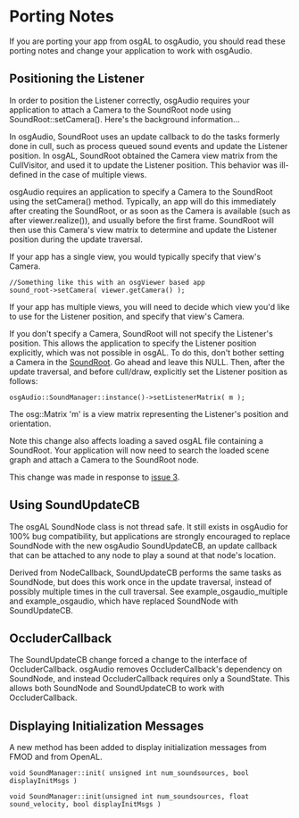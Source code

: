 # Porting Notes #

If you are porting your app from osgAL to osgAudio, you should read these porting notes and change your application to work with osgAudio.


## Positioning the Listener ##

In order to position the Listener correctly, osgAudio requires your application to attach a Camera to the SoundRoot node using SoundRoot::setCamera(). Here's the background information...

In osgAudio, SoundRoot uses an update callback to do the tasks formerly done in cull,
such as process queued sound events and update the Listener position. In osgAL, SoundRoot obtained the Camera view matrix from the CullVisitor, and
used it to update the Listener position. This behavior was ill-defined in the
case of multiple views.

osgAudio requires an application to specify a Camera to the
SoundRoot using the setCamera() method. Typically, an app will do this
immediately after creating the SoundRoot, or as soon as the Camera is available
(such as after viewer.realize()), and usually before the first frame. SoundRoot
will then use this Camera's view matrix to determine and update the Listener
position during the update traversal.

If your app has a single view, you would typically specify that view's Camera.

```
//Something like this with an osgViewer based app
sound_root->setCamera( viewer.getCamera() );
```

If your app has multiple views, you will need to decide which view you'd like to
use for the Listener position, and specify that view's Camera.

If you don't specify a Camera, SoundRoot will not specify the Listener's position.
This allows the application to specify the Listener position
explicitly, which was not possible in osgAL. To do this, don't bother setting a Camera in the [SoundRoot](http://code.google.com/p/osgaudio/source/browse/trunk/include/osgAudio/SoundRoot.h). Go ahead
and leave this NULL. Then, after the update traversal, and before cull/draw,
explicitly set the Listener position as follows:

```
osgAudio::SoundManager::instance()->setListenerMatrix( m );
```

The osg::Matrix 'm' is a view matrix representing the Listener's position and
orientation.

Note this change also affects loading a saved osgAL file containing a SoundRoot. Your application will now need to search the loaded scene graph and attach a Camera to the SoundRoot node.

This change was made in response to [issue 3](http://code.google.com/p/osgaudio/issues/detail?id=3).


## Using SoundUpdateCB ##

The osgAL SoundNode class is not thread safe. It still exists in osgAudio for 100% bug compatibility, but applications are strongly encouraged to replace SoundNode with the new osgAudio SoundUpdateCB, an update callback that can be attached to any node to play a sound at that node's location.

Derived from NodeCallback, SoundUpdateCB performs the same tasks as SoundNode, but does this work once in the update traversal, instead of possibly multiple times in the cull traversal. See example\_osgaudio\_multiple and example\_osgaudio, which have replaced SoundNode with SoundUpdateCB.

## OccluderCallback ##

The SoundUpdateCB change forced a change to the interface of OccluderCallback. osgAudio removes OccluderCallback's dependency on SoundNode, and instead OccluderCallback requires only a SoundState. This allows both SoundNode and SoundUpdateCB to work with OccluderCallback.

## Displaying Initialization Messages ##

A new method has been added to display initialization messages from FMOD and from OpenAL.
```
void SoundManager::init( unsigned int num_soundsources, bool displayInitMsgs )

void SoundManager::init(unsigned int num_soundsources, float sound_velocity, bool displayInitMsgs )
```